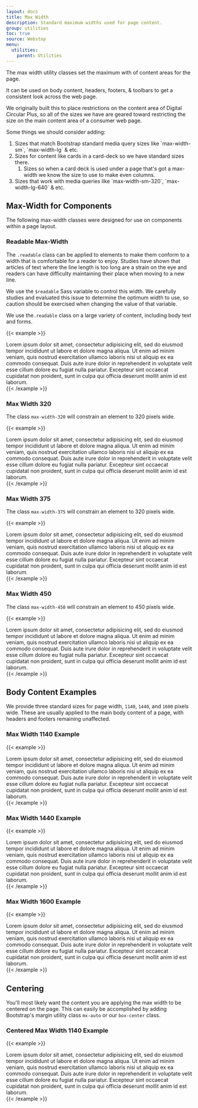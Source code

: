 ```yaml
---
layout: docs
title: Max Width
description: Standard maximum widths used for page content.
group: utilities
toc: true
source: Webstop
menu: 
  utilities:
    parent: Utilities
---
```


The max width utility classes set the maximum with of content areas for the page.

It can be used on body content, headers, footers, & toolbars to get a consistent look 
across the web page. 

<div class="alert alert-info">
  <p>
    We originally built this to place restrictions on the content area of Digital Circular Plus, so all 
    of the sizes we have are geared toward restricting the size on the main content area of a consumer 
    web page. 
  </p>
  
  <p>Some things we should consider adding:</p>
  <ol>
    <li>Sizes that match Bootstrap standard media query sizes like `max-width-sm`, `max-width-lg` & etc.</li>
    <li>
      Sizes for content like cards in a card-deck so we have standard sizes there.
      <ol>
        <li>Sizes so when a card deck is used under a page that's got a max-width we know the size to use to make even columns.</li>
      </ol>
    </li>
    <li>Sizes that work with media queries like `max-width-sm-320`, `max-width-lg-640` & etc.</li>
  </ol>
</div>

## Max-Width for Components

The following max-width classes were designed for use on components within a page layout.

### Readable Max-Width

The `.readable` class can be applied to elements to make them conform to a width that is comfortable for a reader to enjoy. 
Studies have shown that articles of text where the line length is too long are a strain on the eye and readers can have 
difficulty maintaining their place when moving to a new line. 

We use the `$readable` Sass variable to control this width. 
We carefully studies and evaluated this issue to determine the optimum width to use, so caution should be exercised when 
changing the value of that variable. 

We use the`.readable` class on a large variety of content, including body text and forms.

{{< example >}}
<div class="card readable">
  <div class="card-body">
    Lorem ipsum dolor sit amet, consectetur adipisicing elit, sed do eiusmod tempor incididunt ut labore et dolore magna aliqua. Ut enim ad minim veniam, quis nostrud exercitation ullamco laboris nisi ut aliquip ex ea commodo consequat. Duis aute irure dolor in reprehenderit in voluptate velit esse cillum dolore eu fugiat nulla pariatur. Excepteur sint occaecat cupidatat non proident, sunt in culpa qui officia deserunt mollit anim id est laborum.
  </div>
</div>
{{< /example >}}

### Max Width 320

The class `max-width-320` will constrain an element to 320 pixels wide.

{{< example >}}
<div class="card max-width-320">
  <div class="card-body">
    Lorem ipsum dolor sit amet, consectetur adipisicing elit, sed do eiusmod tempor incididunt ut labore et dolore magna aliqua. Ut enim ad minim veniam, quis nostrud exercitation ullamco laboris nisi ut aliquip ex ea commodo consequat. Duis aute irure dolor in reprehenderit in voluptate velit esse cillum dolore eu fugiat nulla pariatur. Excepteur sint occaecat cupidatat non proident, sunt in culpa qui officia deserunt mollit anim id est laborum.
  </div>
</div>
{{< /example >}}

### Max Width 375

The class `max-width-375` will constrain an element to 320 pixels wide.

{{< example >}}
<div class="card max-width-375">
  <div class="card-body">
    Lorem ipsum dolor sit amet, consectetur adipisicing elit, sed do eiusmod tempor incididunt ut labore et dolore magna aliqua. Ut enim ad minim veniam, quis nostrud exercitation ullamco laboris nisi ut aliquip ex ea commodo consequat. Duis aute irure dolor in reprehenderit in voluptate velit esse cillum dolore eu fugiat nulla pariatur. Excepteur sint occaecat cupidatat non proident, sunt in culpa qui officia deserunt mollit anim id est laborum.
  </div>
</div>
{{< /example >}}

### Max Width 450

The class `max-width-450` will constrain an element to 450 pixels wide.

{{< example >}}
<div class="card max-width-450">
  <div class="card-body">
    Lorem ipsum dolor sit amet, consectetur adipisicing elit, sed do eiusmod tempor incididunt ut labore et dolore magna aliqua. Ut enim ad minim veniam, quis nostrud exercitation ullamco laboris nisi ut aliquip ex ea commodo consequat. Duis aute irure dolor in reprehenderit in voluptate velit esse cillum dolore eu fugiat nulla pariatur. Excepteur sint occaecat cupidatat non proident, sunt in culpa qui officia deserunt mollit anim id est laborum.
  </div>
</div>
{{< /example >}}

## Body Content Examples

We provide three standard sizes for page width, `1140`, `1440`, and `1600` pixels wide. These are 
usually applied to the main body content of a page, with headers and footers remaining unaffected.

### Max Width 1140 Example

{{< example >}}
<div class="max-width-1140">
  Lorem ipsum dolor sit amet, consectetur adipisicing elit, sed do eiusmod tempor incididunt ut labore et dolore magna aliqua. Ut enim ad minim veniam, quis nostrud exercitation ullamco laboris nisi ut aliquip ex ea commodo consequat. Duis aute irure dolor in reprehenderit in voluptate velit esse cillum dolore eu fugiat nulla pariatur. Excepteur sint occaecat cupidatat non proident, sunt in culpa qui officia deserunt mollit anim id est laborum.
</div>
{{< /example >}}

### Max Width 1440 Example

{{< example >}}
<div class="max-width-1440">
  Lorem ipsum dolor sit amet, consectetur adipisicing elit, sed do eiusmod tempor incididunt ut labore et dolore magna aliqua. Ut enim ad minim veniam, quis nostrud exercitation ullamco laboris nisi ut aliquip ex ea commodo consequat. Duis aute irure dolor in reprehenderit in voluptate velit esse cillum dolore eu fugiat nulla pariatur. Excepteur sint occaecat cupidatat non proident, sunt in culpa qui officia deserunt mollit anim id est laborum.
</div>
{{< /example >}}

### Max Width 1600 Example

{{< example >}}
<div class="max-width-1600">
  Lorem ipsum dolor sit amet, consectetur adipisicing elit, sed do eiusmod tempor incididunt ut labore et dolore magna aliqua. Ut enim ad minim veniam, quis nostrud exercitation ullamco laboris nisi ut aliquip ex ea commodo consequat. Duis aute irure dolor in reprehenderit in voluptate velit esse cillum dolore eu fugiat nulla pariatur. Excepteur sint occaecat cupidatat non proident, sunt in culpa qui officia deserunt mollit anim id est laborum.
</div>
{{< /example >}}

## Centering

You'll most likely want the content you are applying the max width to be centered on 
the page. This can easily be accomplished by adding Bootstrap's margin utility class 
`mx-auto` or our `box-center` class.

### Centered Max Width 1140 Example

{{< example >}}
<div class="max-width-1140 mx-auto">
  Lorem ipsum dolor sit amet, consectetur adipisicing elit, sed do eiusmod tempor incididunt ut labore et dolore magna aliqua. Ut enim ad minim veniam, quis nostrud exercitation ullamco laboris nisi ut aliquip ex ea commodo consequat. Duis aute irure dolor in reprehenderit in voluptate velit esse cillum dolore eu fugiat nulla pariatur. Excepteur sint occaecat cupidatat non proident, sunt in culpa qui officia deserunt mollit anim id est laborum.
</div>
{{< /example >}}
